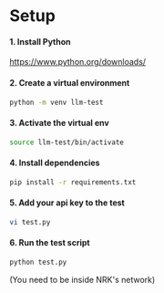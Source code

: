 # Setup

#### 1. Install Python 
https://www.python.org/downloads/

#### 2. Create a virtual environment
```bash
python -m venv llm-test
```

#### 3. Activate the virtual env
```bash
source llm-test/bin/activate
```

#### 4. Install dependencies
```bash
pip install -r requirements.txt
```

#### 5. Add your api key to the test
```bash
vi test.py
```

#### 6. Run the test script
```bash
python test.py
```
(You need to be inside NRK's network)
